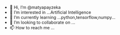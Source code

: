 - 👋 Hi, I’m @matyapayzeka
- 👀 I’m interested in ...Artificial Intelligence
- 🌱 I’m currently learning ...python,tensorflow,numpy...
- 💞️ I’m looking to collaborate on ...
- 📫 How to reach me ...

<!---
matyapayzeka/matyapayzeka is a ✨ special ✨ repository because its `README.md` (this file) appears on your GitHub profile.
You can click the Preview link to take a look at your changes.
--->
